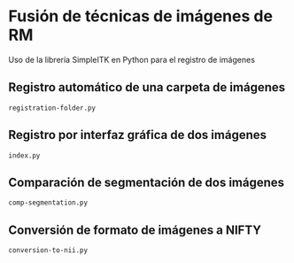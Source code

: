# Fusión de técnicas de imágenes de RM
Uso de la librería SimpleITK en Python para el registro de imágenes

## Registro automático de una carpeta de imágenes
```
registration-folder.py
```

## Registro por interfaz gráfica de dos imágenes
```
index.py
```

## Comparación de segmentación de dos imágenes
```
comp-segmentation.py
```

## Conversión de formato de imágenes a NIFTY
```
conversion-to-nii.py
```
